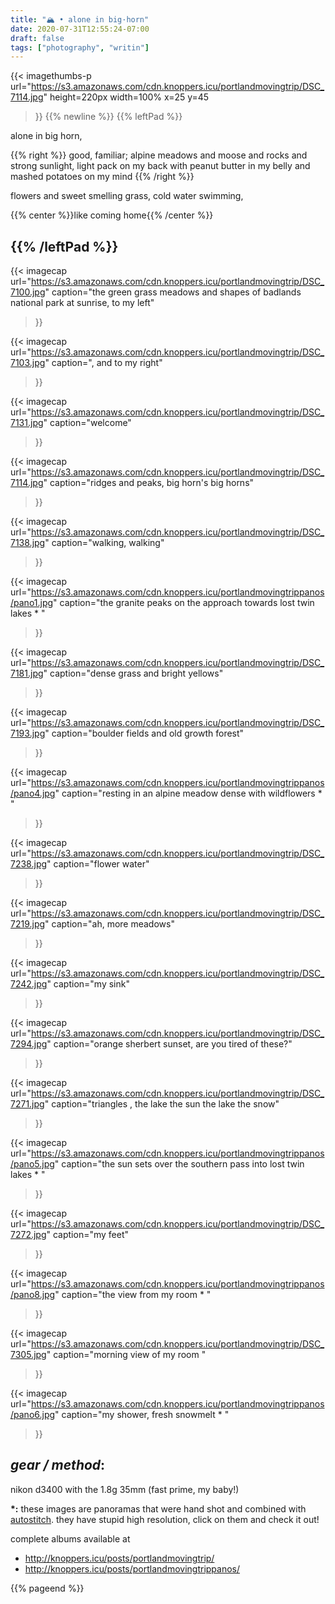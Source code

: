```yaml
---
title: "🏔 • alone in big·horn"
date: 2020-07-31T12:55:24-07:00
draft: false
tags: ["photography", "writin"]
---
```

{{<
    imagethumbs-p
    url="https://s3.amazonaws.com/cdn.knoppers.icu/portlandmovingtrip/DSC_7114.jpg"
    height=220px
    width=100%
    x=25
    y=45
>}}
{{% newline %}}
{{% leftPad %}}

alone in big horn,

{{% right %}}
good, familiar; alpine meadows and moose and rocks and strong sunlight, light pack on my back with peanut butter in my belly and mashed potatoes on my mind
{{% /right %}}

flowers and sweet smelling grass, cold water swimming,


{{% center %}}like coming home{{% /center %}}


{{% /leftPad %}}
---


{{<
    imagecap
    url="https://s3.amazonaws.com/cdn.knoppers.icu/portlandmovingtrip/DSC_7100.jpg"
    caption="the green grass meadows and shapes of badlands national park at sunrise, to my left"
>}}

{{<
    imagecap
    url="https://s3.amazonaws.com/cdn.knoppers.icu/portlandmovingtrip/DSC_7103.jpg"
    caption=", and to my right"
>}}

{{<
    imagecap
    url="https://s3.amazonaws.com/cdn.knoppers.icu/portlandmovingtrip/DSC_7131.jpg"
    caption="welcome"
>}}

{{<
    imagecap
    url="https://s3.amazonaws.com/cdn.knoppers.icu/portlandmovingtrip/DSC_7114.jpg"
    caption="ridges and peaks, big horn's big horns"
>}}

{{<
    imagecap
    url="https://s3.amazonaws.com/cdn.knoppers.icu/portlandmovingtrip/DSC_7138.jpg"
    caption="walking, walking"
>}}

{{<
    imagecap
    url="https://s3.amazonaws.com/cdn.knoppers.icu/portlandmovingtrippanos/pano1.jpg"
    caption="the granite peaks on the approach towards lost twin lakes * "
>}}

{{<
    imagecap
    url="https://s3.amazonaws.com/cdn.knoppers.icu/portlandmovingtrip/DSC_7181.jpg"
    caption="dense grass and bright yellows"
>}}

{{<
    imagecap
    url="https://s3.amazonaws.com/cdn.knoppers.icu/portlandmovingtrip/DSC_7193.jpg"
    caption="boulder fields and old growth forest"
>}}


{{<
    imagecap
    url="https://s3.amazonaws.com/cdn.knoppers.icu/portlandmovingtrippanos/pano4.jpg"
    caption="resting in an alpine meadow dense with wildflowers * "
>}}


{{<
    imagecap
    url="https://s3.amazonaws.com/cdn.knoppers.icu/portlandmovingtrip/DSC_7238.jpg"
    caption="flower water"
>}}

{{<
    imagecap
    url="https://s3.amazonaws.com/cdn.knoppers.icu/portlandmovingtrip/DSC_7219.jpg"
    caption="ah, more meadows"
>}}


{{<
    imagecap
    url="https://s3.amazonaws.com/cdn.knoppers.icu/portlandmovingtrip/DSC_7242.jpg"
    caption="my sink"
>}}

{{<
    imagecap
    url="https://s3.amazonaws.com/cdn.knoppers.icu/portlandmovingtrip/DSC_7294.jpg"
    caption="orange sherbert sunset, are you tired of these?"
>}}



{{<
    imagecap
    url="https://s3.amazonaws.com/cdn.knoppers.icu/portlandmovingtrip/DSC_7271.jpg"
    caption="triangles , the lake the sun the lake the snow"
>}}

{{<
    imagecap
    url="https://s3.amazonaws.com/cdn.knoppers.icu/portlandmovingtrippanos/pano5.jpg"
    caption="the sun sets over the southern pass into lost twin lakes * "
>}}

{{<
    imagecap
    url="https://s3.amazonaws.com/cdn.knoppers.icu/portlandmovingtrip/DSC_7272.jpg"
    caption="my feet"
>}}

{{<
    imagecap
    url="https://s3.amazonaws.com/cdn.knoppers.icu/portlandmovingtrippanos/pano8.jpg"
    caption="the view from my room * "
>}}

{{<
    imagecap
    url="https://s3.amazonaws.com/cdn.knoppers.icu/portlandmovingtrip/DSC_7305.jpg"
    caption="morning view of my room "
>}}


{{<
    imagecap
    url="https://s3.amazonaws.com/cdn.knoppers.icu/portlandmovingtrippanos/pano6.jpg"
    caption="my shower, fresh snowmelt * "
>}}


## *gear / method*:
nikon d3400 with the 1.8g 35mm (fast prime, my baby!)

<b>*:</b> these images are panoramas that were hand shot and combined with <a href="http://matthewalunbrown.com/autostitch/autostitch.html">autostitch</a>. they have stupid high resolution,  click on them and check it out!

complete albums available at
- http://knoppers.icu/posts/portlandmovingtrip/
- http://knoppers.icu/posts/portlandmovingtrippanos/

{{% pageend %}}
